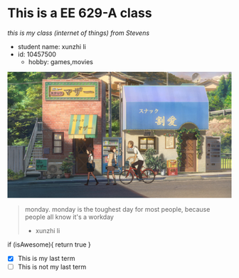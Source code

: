 # This is a EE 629-A class
*this is my class (internet of things)  from Stevens*

* student name: xunzhi li
* id: 10457500
  * hobby: games,movies

![GitHub Logo](https://github.com/XunzhiLi/EE-629-A/blob/e62df2dcdfdc61eb8b2761c3ec0e4e6ad96e9797/WechatIMG31.jpeg)

> monday. monday is the toughest day for most people, because people all know it's a workday
> - xunzhi li

if (isAwesome){
  return true
}

- [x] This is my last term
- [ ] This is not my last term
